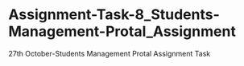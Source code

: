 # Assignment-Task-8_Students-Management-Protal_Assignment
 27th October-Students Management Protal Assignment Task
